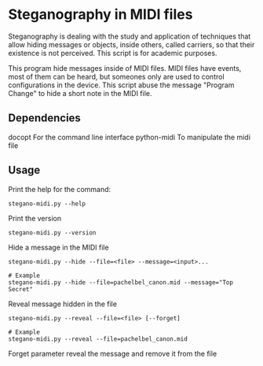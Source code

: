 # Steganography in MIDI files

Steganography is dealing with the study and application of techniques that allow hiding messages or objects, inside others, called carriers, so that their existence is not perceived. This script is for academic purposes.

This program hide messages inside of MIDI files. MIDI files have events, most of them can be heard, but someones only are used to control configurations in the device. This script abuse the message "Program Change"  to hide a short note in the MIDI file.

## Dependencies

docopt For the command line interface
python-midi To manipulate the midi file

## Usage

Print the help for the command:
```
stegano-midi.py --help
```

Print the version
```
stegano-midi.py --version
```

Hide a message in the MIDI file
```
stegano-midi.py --hide --file=<file> --message=<input>...

# Example
stegano-midi.py --hide --file=pachelbel_canon.mid --message="Top Secret"
```

Reveal message hidden in the file
```
stegano-midi.py --reveal --file=<file> [--forget]

# Example
stegano-midi.py --reveal --file=pachelbel_canon.mid
```

Forget parameter reveal the message and remove it from the file
